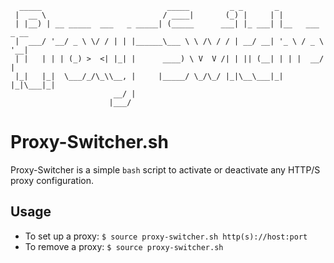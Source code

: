 ```
  _____                            _____         _ _       _
 |  __ \                          / ____|       (_) |     | |
 | |__) | __ _____  ___   _ _____| (_____      ___| |_ ___| |__   ___ _ __
 |  ___/ '__/ _ \ \/ / | | |______\___ \ \ /\ / / | __/ __| '_ \ / _ \ '__|
 | |   | | | (_) >  <| |_| |      ____) \ V  V /| | || (__| | | |  __/ |
 |_|   |_|  \___/_/\_\\__, |     |_____/ \_/\_/ |_|\__\___|_| |_|\___|_|
                       __/ |
                      |___/
```

# Proxy-Switcher.sh

Proxy-Switcher is a simple `bash` script to activate or deactivate any HTTP/S proxy configuration.

## Usage

- To set up a proxy: `$ source proxy-switcher.sh http(s)://host:port`
- To remove a proxy: `$ source proxy-switcher.sh`
